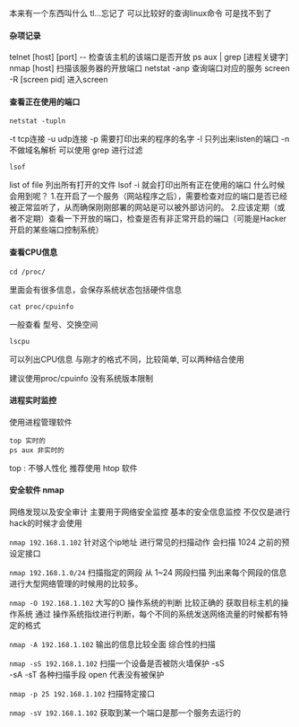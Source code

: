 本来有一个东西叫什么 tl...忘记了
可以比较好的查询linux命令
可是找不到了

#### 杂项记录
telnet [host] [port] -- 检查该主机的该端口是否开放
ps aux | grep [进程关键字]
nmap [host] 扫描该服务器的开放端口
netstat -anp 查询端口对应的服务
screen -R [screen pid] 进入screen

#### 查看正在使用的端口
```
netstat -tupln
```
-t tcp连接
-u udp连接
-p 需要打印出来的程序的名字
-l 只列出来listen的端口
-n 不做域名解析
可以使用 grep 进行过滤
```
lsof
```
list of file
列出所有打开的文件
lsof -i 
就会打印出所有正在使用的端口
什么时候会用到呢？
1.在开启了一个服务（网站程序之后），需要检查对应的端口是否已经被正常监听了，从而确保刚刚部署的网站是可以被外部访问的。
2.应该定期（或者不定期）查看一下开放的端口，检查是否有非正常开启的端口（可能是Hacker开启的某些端口控制系统）


#### 查看CPU信息
```
cd /proc/
```
里面会有很多信息，会保存系统状态包括硬件信息
```
cat proc/cpuinfo
```
一般查看 型号、交换空间

```
lscpu
```
可以列出CPU信息
与刚才的格式不同，比较简单, 可以两种结合使用

建议使用proc/cpuinfo 
没有系统版本限制


#### 进程实时监控
使用进程管理软件
```
top 实时的
ps aux 非实时的
```

top : 不够人性化
推荐使用 htop 软件


#### 安全软件 nmap
网络发现以及安全审计
主要用于网络安全监控
基本的安全信息监控
不仅仅是进行hack的时候才会使用

`nmap 192.168.1.102`
针对这个ip地址
进行常见的扫描动作
会扫描 1024 之前的预设定接口

`nmap 192.168.1.0/24`
扫描指定的网段
从 1~24 网段扫描
列出来每个网段的信息
进行大型网络管理的时候用的比较多。

`nmap -O 192.168.1.102`
大写的O
操作系统的判断 比较正确的
获取目标主机的操作系统
通过 操作系统指纹进行判断，每个不同的系统发送网络流量的时候都有特定的格式

`nmap -A 192.168.1.102`
输出的信息比较全面
综合性的扫描

`nmap -sS 192.168.1.102`
扫描一个设备是否被防火墙保护
-sS  
-sA
-sT 
各种扫描手段
open 代表没有被保护

`nmap -p 25 192.168.1.102`
扫描特定接口

`nmap -sV 192.168.1.102`
获取到某一个端口是那一个服务去运行的